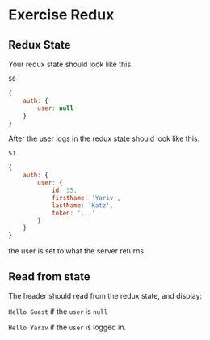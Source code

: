 # Exercise Redux

## Redux State

Your redux state should look like this.  

`S0`

```javascript
{
	auth: {
		user: null
	}
}
```

After the user logs in the redux state should look like this.  

`S1`

```javascript
{
	auth: {
		user: {
			id: 35,
			firstName: 'Yariv',
			lastName: 'Katz',
			token: '...'
		}
	}
}
```

the user is set to what the server returns.

## Read from state

The header should read from the redux state, and display:

`Hello Guest` if the `user` is `null`  

`Hello Yariv` if the `user` is logged in.